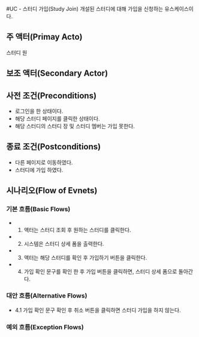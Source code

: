 #UC - 스터디 가입(Study Join)
개설된 스터디에 대해 가입을 신청하는 유스케이스이다.

## 주 액터(Primay Acto)
스터디 원

## 보조 액터(Secondary Actor)

## 사전 조건(Preconditions)
- 로그인을 한 상태이다.
- 해당 스터디 페이지를 클릭한 상태이다.
- 해당 스터디의 스터디 장 및 스터디 멤버는 가입 못한다.

## 종료 조건(Postconditions)
- 다른 페이지로 이동하였다.
- 스터디에 가입 하였다.

## 시나리오(Flow of Evnets)

### 기본 흐름(Basic Flows)
- 1. 액터는 스터디 조회 후 원하는 스터디를 클릭한다.
- 2. 시스템은 스터디 상세 폼을 출력한다.
- 3. 액터는 해당 스터디를 확인 후 가입하기 버튼을 클릭한다.
- 4. 가입 확인 문구를 확인 한 후 가입 버튼을 클릭하면, 스터디 상세 폼으로 돌아간다.

### 대안 흐름(Alternative Flows)
- 4.1 가입 확인 문구 확인 후 취소 버튼을 클릭하면 스터디 가입을 하지 않는다.

### 예외 흐름(Exception Flows)

